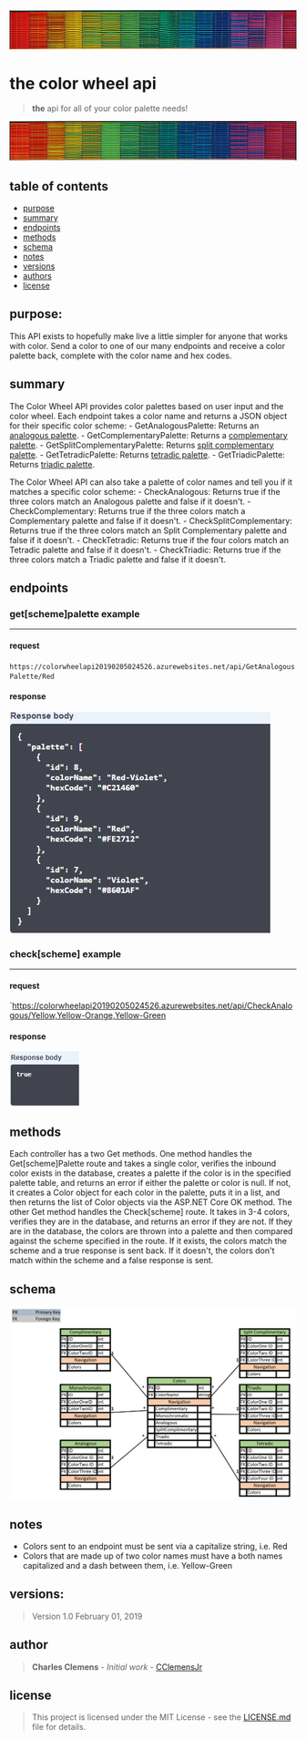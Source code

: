 ![alt text](https://github.com/clothing-color-coordinator/API/blob/master/assets/colorBar1.PNG "Colors")

# the color wheel api
> **the** api for all of your color palette needs!

![alt text](https://github.com/clothing-color-coordinator/API/blob/master/assets/colorBar2.PNG "Colors")

## table of contents
* [purpose](#purpose)
* [summary](#summary)
* [endpoints](#endpoints)
* [methods](#methods)
* [schema](#schema)
* [notes](#notes)
* [versions](#versions)
* [authors](#authors)
* [license](#license)



## purpose:
This API exists to hopefully make live a little simpler for anyone that works with color.
Send a color to one of our many endpoints and receive a color palette back, complete with the color name and hex codes.

## summary
The Color Wheel API provides color palettes based on user input and the color wheel.
Each endpoint takes a color name and returns a JSON object for their specific color scheme:
	- GetAnalogousPalette: Returns an [analogous palette](https://en.wikipedia.org/wiki/Analogous_colors).
	- GetComplementaryPalette: Returns a [complementary palette](https://en.wikipedia.org/wiki/Complementary_colors).
	- GetSplitComplementaryPalette: Returns [split complementary palette](https://en.wikipedia.org/wiki/Color_scheme#Complementary).
	- GetTetradicPalette: Returns [tetradic palette](https://en.wikipedia.org/wiki/Color_scheme#Tetradic).
	- GetTriadicPalette: Returns [triadic palette](https://en.wikipedia.org/wiki/Color_scheme#Triadic).

The Color Wheel API can also take a palette of color names and tell you if it matches a specific color scheme:
	- CheckAnalogous: Returns true if the three colors match an Analogous palette and false if it doesn't.
	- CheckComplementary: Returns true if the three colors match a Complementary palette and false if it doesn't.
	- CheckSplitComplementary: Returns true if the three colors match an Split Complementary palette and false if it doesn't.
	- CheckTetradic: Returns true if the four colors match an Tetradic palette and false if it doesn't.
	- CheckTriadic: Returns true if the three colors match a Triadic palette and false if it doesn't.

## endpoints
### get\[scheme\]palette example
___
#### request
`https://colorwheelapi20190205024526.azurewebsites.net/api/GetAnalogousPalette/Red `

#### response
![alt text](https://github.com/clothing-color-coordinator/API/blob/master/assets/getAnalogousResponse.PNG "Get Analogous Palette")

### check\[scheme\] example
___
#### request
`https://colorwheelapi20190205024526.azurewebsites.net/api/CheckAnalogous/Yellow,Yellow-Orange,Yellow-Green

#### response
![alt text](https://github.com/clothing-color-coordinator/API/blob/master/assets/checkAnalogousResponse.PNG "Check Analogous")

## methods
Each controller has a two Get methods. One method handles the Get\[scheme\]Palette route and takes a single color, verifies the inbound color exists in the database, creates a palette if the color is in the specified palette table, and returns an error if either the palette or color is null. If not, it creates a Color object for each color in the palette, puts it in a list, and then returns the list of Color objects via the ASP.NET Core OK method.
The other Get method handles the Check\[scheme\] route. It takes in 3-4 colors, verifies they are in the database, and returns an error if they are not. If they are in the database, the colors are thrown into a palette and then compared against the scheme specified in the route. If it exists, the colors match the scheme and a true response is sent back. If it doesn't, the colors don't match within the scheme and a false response is sent. 


## schema
![alt text](https://github.com/clothing-color-coordinator/API/blob/master/assets/MidtermTables.PNG "Database Schema")

## notes
- Colors sent to an endpoint must be sent via a capitalize string, i.e. Red
- Colors that are made up of two color names must have a both names capitalized and a dash between them, i.e. Yellow-Green

## versions:
> Version 1.0  February 01, 2019

## author
> **Charles Clemens** - *Initial work* - [CClemensJr](https://github.com/CClemensJr)

## license
> This project is licensed under the MIT License - see the [LICENSE.md](LICENSE.md) file for details.

